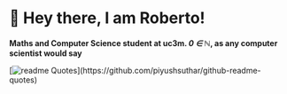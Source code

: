 # 🌟 Hey there, I am Roberto!

**Maths and Computer Science student at uc3m. _0 ∈ ℕ_, as any computer scientist would say**

[![readme Quotes](https://quotes-github-readme.vercel.app/api?quote=You+will+win+because+you+have+plenty+of+brute+force%2C+but+you+will+not+convince%2C+because+to+convince+you+have+to+persuade.)](https://github.com/piyushsuthar/github-readme-quotes)

<!--
**rhogas/rhogas** is a ✨ _special_ ✨ repository because its `README.md` (this file) appears on your GitHub profile.

Here are some ideas to get you started:

- 🔭 I’m currently working on ...
- 🌱 I’m currently learning ...
- 👯 I’m looking to collaborate on ...
- 🤔 I’m looking for help with ...
- 💬 Ask me about ...
- 📫 How to reach me: ...
- 😄 Pronouns: ...
- ⚡ Fun fact: ...
-->
